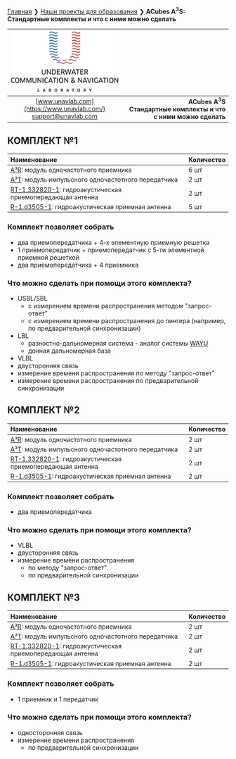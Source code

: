 [Главная](/README_RU) ❯ [Наши проекты для образования](/educational_projects_ru) ❯ **ACubes A<sup>3</sup>S: Стандартные комплекты и что с ними можно сделать**

<div style="page-break-after: always;"></div>

| ![logo](/documentation/sm_logo.png) |  |
| :---: | ---: |
| [www.unavlab.com](https://www.unavlab.com/) <br/> [support@unavlab.com](mailto:support@unavlab.com) | **ACubes A<sup>3</sup>S <br/> Стандартные комплекты и что с ними можно сделать** |


## КОМПЛЕКТ №1

| Наименование | Количество |
| :--- | :--- |
| [A³R](A3R_Datasheet_ru.md): модуль одночастотного приемника  | 6 шт |
| [A³T](A3T_Datasheet_ru.md): модуль импульсного одночастотного передатчика  | 2 шт |
| [RT-1.332820-1](https://docs.unavlab.com/documentation/RU/Transducers/RT_1_332820_1_Specification_ru.html): гидроакустическая приемопередающая антенна | 2 шт |
| [R-1.d3505-1](/documentation/RU/Transducers/R_1.d3505_1_Specification_ru): гидроакустическая приемная антенна | 5 шт |

### Комплект позволяет собрать
- два приемопередатчика + 4-х элементную приемную решетка
- 1 приемопередатчик + приемопередатчик с 5-ти элементной приемной решеткой
- два приемопередатчика + 4 приемника

### Что можно сделать при помощи этого комплекта?
- USBL/SBL
  - с измерением времени распространения методом "запрос-ответ"
  - с измерением времени распространения до пингера (например, по предварительной синхронизации)
- LBL
  - разностно-дальномерная система - аналог системы [WAYU](/documentation/RU/WAYU/WAYU_DataBrief_ru.html)
  - донная дальномерная база
- VLBL 
- двусторонняя связь
- измерение времени распространения по методу "запрос-ответ"
- измерение времени распространения по предварительной синхронизации

## КОМПЛЕКТ №2

| Наименование | Количество |
| :--- | :--- |
| [A³R](A3R_Datasheet_ru.md): модуль одночастотного приемника  | 2 шт |
| [A³T](A3T_Datasheet_ru.md): модуль импульсного одночастотного передатчика  | 2 шт |
| [RT-1.332820-1](https://docs.unavlab.com/documentation/RU/Transducers/RT_1_332820_1_Specification_ru.html): гидроакустическая приемопередающая антенна | 2 шт |
| [R-1.d3505-1](/documentation/RU/Transducers/R_1.d3505_1_Specification_ru): гидроакустическая приемная антенна | 2 шт |

### Комплект позволяет собрать
- два приемопередатчика

### Что можно сделать при помощи этого комплекта?
- VLBL
- двусторонняя связь
- измерение времени распространения
  - по методу "запрос-ответ"
  - по предварительной синхронизации

## КОМПЛЕКТ №3

| Наименование | Количество |
| :--- | :--- |
| [A³R](A3R_Datasheet_ru.md): модуль одночастотного приемника  | 2 шт |
| [A³T](A3T_Datasheet_ru.md): модуль импульсного одночастотного передатчика  | 2 шт |
| [RT-1.332820-1](https://docs.unavlab.com/documentation/RU/Transducers/RT_1_332820_1_Specification_ru.html): гидроакустическая приемопередающая антенна | 2 шт |
| [R-1.d3505-1](/documentation/RU/Transducers/R_1.d3505_1_Specification_ru): гидроакустическая приемная антенна | 2 шт |

### Комплект позволяет собрать
- 1 приемник и 1 передатчик

### Что можно сделать при помощи этого комплекта?
- односторонняя связь
- измерение времени распространения 
  - по предварительной синхронизации


<div style="page-break-after: always;"></div>
